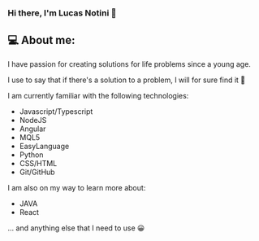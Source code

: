 ### Hi there, I'm Lucas Notini 👋

## 💻 About me:

I have passion for creating solutions for life problems since a young age. 

I use to say that if there's a solution to a problem, I will for sure find it :monocle_face:

I am currently familiar with the following technologies:

- Javascript/Typescript
- NodeJS
- Angular
- MQL5
- EasyLanguage
- Python
- CSS/HTML
- Git/GitHub

I am also on my way to learn more about:

- JAVA
- React

... and anything else that I need to use :grinning:


<!--
**lucasnotini/lucasnotini** is a ✨ _special_ ✨ repository because its `README.md` (this file) appears on your GitHub profile.

Here are some ideas to get you started:

- 🔭 I’m currently working on ...
- 🌱 I’m currently learning ...
- 👯 I’m looking to collaborate on ...
- 🤔 I’m looking for help with ...
- 💬 Ask me about ...
- 📫 How to reach me: ...
- 😄 Pronouns: ...
- ⚡ Fun fact: ...
-->
